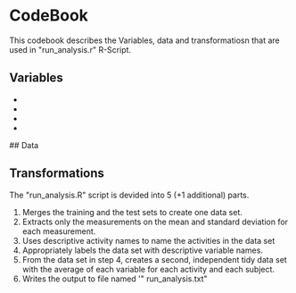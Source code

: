 # CodeBook
This codebook describes the Variables, data and transformatiosn that are used in "run_analysis.r" R-Script.

## Variables
<ul>
<li></li>
<li></li>
<li></li>
<li></li>
</ul>
## Data

## Transformations

The "run_analysis.R" script is devided into 5 (+1 additional) parts.
<ol>
<li>Merges the training and the test sets to create one data set.</li>
<li>Extracts only the measurements on the mean and standard deviation for each measurement.</li>
<li>Uses descriptive activity names to name the activities in the data set</li>
<li>Appropriately labels the data set with descriptive variable names.</li>
<li>From the data set in step 4, creates a second, independent tidy data set with the average of each variable for each activity and each subject.</il>
<li>Writes the output to file named '" run_analysis.txt"</li>
</ol> 
